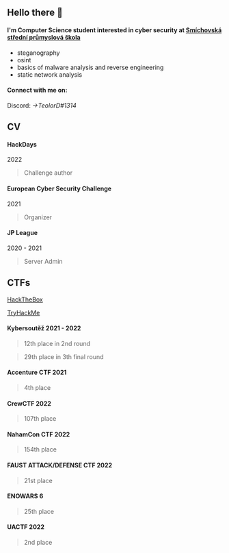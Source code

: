 ## Hello there 👋
#### I'm Computer Science student interested in cyber security at [Smíchovská střední průmyslová škola][ssps]
  - steganography 
  - osint
  - basics of malware analysis and reverse engineering
  - static network analysis
  
#### Connect with me on: 

Discord: *->TeolorD#1314*

## CV

#### HackDays
2022

> Challenge author

#### European Cyber Security Challenge
2021

> Organizer 

#### JP League
2020 - 2021

> Server Admin

## CTFs

[HackTheBox]

[TryHackMe]

#### Kybersoutěž 2021 - 2022

> 12th place in 2nd round

> 29th place in 3th final round

#### Accenture CTF 2021

> 4th place

#### CrewCTF 2022

> 107th place

#### NahamCon CTF 2022

> 154th place

#### FAUST ATTACK/DEFENSE CTF 2022

> 21st place 

#### ENOWARS 6

> 25th place

#### UACTF 2022

> 2nd place

<!--
**teolord/teolord** is a ✨ _special_ ✨ repository because its `README.md` (this file) appears on your GitHub profile.

Here are some ideas to get you started:

- 🔭 I’m currently working on ...
- 🌱 I’m currently learning ...
- 👯 I’m looking to collaborate on ...
- 🤔 I’m looking for help with ...
- 💬 Ask me about ...
- 📫 How to reach me: ...
- 😄 Pronouns: ...
- ⚡ Fun fact: ...
-->


[ssps]: https://www.ssps.cz/
[HackTheBox]: https://app.hackthebox.com/users/550708
[TryHackMe]: https://tryhackme.com/p/TeolorD
